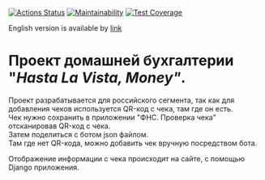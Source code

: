 [![Actions Status](https://github.com/TurtleOld/hasta-la-vista-money/workflows/hasta-la-vista-money/badge.svg)](https://github.com/TurtleOld/hasta-la-vista-money/actions)
[![Maintainability](https://api.codeclimate.com/v1/badges/cbd04aad36a00366e9ca/maintainability)](https://codeclimate.com/github/TurtleOld/hasta-la-vista-money/maintainability)
[![Test Coverage](https://api.codeclimate.com/v1/badges/cbd04aad36a00366e9ca/test_coverage)](https://codeclimate.com/github/TurtleOld/hasta-la-vista-money/test_coverage)  

English version is available by [link](README_ENG.md)

# Проект домашней бухгалтерии "_Hasta La Vista, Money"_.

Проект разрабатывается для российского сегмента, так как для добавления чеков используется QR-код с чека, там где он есть.  
Чек нужно сохранить в приложении "ФНС. Проверка чека" отсканировав QR-код с чека.  
Затем поделиться с ботом json файлом.  
Там где нет QR-кода, можно добавить чек вручную посредством бота.

Отображение информации с чека происходит на сайте, с помощью Django приложения.  


